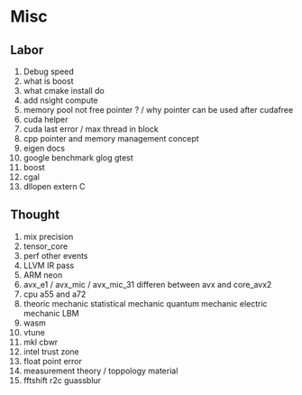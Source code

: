# Misc

## Labor 
1. Debug speed
2. what is boost 
3. what cmake install do
4. add nsight compute
5. memory pool not free pointer ? / why pointer can be used after cudafree
6. cuda helper
7. cuda last error / max thread in block
8. cpp pointer and memory management concept
9. eigen docs
10. google benchmark glog gtest
11. boost
12. cgal
13. dllopen extern C

## Thought
1. mix precision
2. tensor_core
3. perf other events
4. LLVM IR pass
5. ARM neon
6. avx_e1 / avx_mic / avx_mic_31 differen between avx and core_avx2
7. cpu a55 and a72
8. theoric mechanic statistical mechanic quantum mechanic electric mechanic LBM 
9. wasm
10. vtune
11. mkl cbwr 
12. intel trust zone
13. float point error
14. measurement theory / toppology material
15. fftshift r2c guassblur